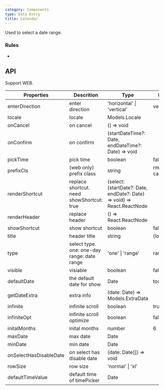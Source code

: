 ```yaml
---
category: Components
type: Data Entry
title: Calendar
---
```


Used to select a date range.

### Rules
- 

## API

Support WEB.

Properties | Descrition | Type | Default | Required
-----------|------------|------|--------|--------
enterDirection|enter direction |'horizontal' \| 'vertical'| vertical|false
locale|locale|Models.Locale||false
onCancel|on cancel|() => void||false
onConfirm|on confirm|(startDateTime?: Date, endDateTime?: Date) => void||false
pickTime|pick time|boolean| false|false
prefixCls|(web only) prefix class|string| rmc-calendar|false
renderShortcut|replace shortcut. need showShortcut: true|(select: (startDate?: Date, endDate?: Date) => void) => React.ReactNode||false
renderHeader|replace header|() => React.ReactNode||false
showShortcut|show shortcut|boolean| false|false
title|header title|string| {locale.title}|false
type|select type. one: one-day range: date range|'one' \| 'range'| range|false
visible|visiable|boolean| false|false
defaultDate|the default date for show|Date| today|false
getDateExtra|extra info|(date: Date) => Models.ExtraData||false
infinite|infinite scroll|boolean| true|false
infiniteOpt|infinite scroll optimize|boolean| false|false
initalMonths|inital months|number| 6|false
maxDate|max date|Date||false
minDate|min date|Date||false
onSelectHasDisableDate|on select has disable date|(date: Date[]) => void||false
rowSize|row size|'normal' \| 'xl'||false
defaultTimeValue|default time of timePicker|Date||false
